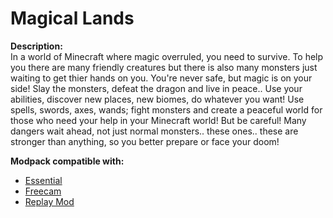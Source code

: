 # Magical Lands
**Description:**                           
In a world of Minecraft where magic overruled, you need to survive. To help you there are many friendly creatures but there is also many monsters just waiting to get thier hands on you.
You're never safe, but magic is on your side! Slay the monsters, defeat the dragon and live in peace.. Use your abilities, discover new places, new biomes, do whatever you want! Use spells, swords, axes, wands; fight monsters and create a peaceful world for those who need your help in your Minecraft world! But be careful! Many dangers wait ahead, not just normal monsters.. these ones.. these are stronger than anything, so you better prepare or face your doom!

**Modpack compatible with:**
- [Essential](https://modrinth.com/mod/essential)
- [Freecam](https://modrinth.com/mod/freecam)
- [Replay Mod](https://modrinth.com/mod/replaymod)
